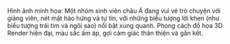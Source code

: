 Hình ảnh minh họa: Một nhóm sinh viên châu Á đang vui vẻ trò chuyện với giảng viên, nét mặt hào hứng và tự tin, với những biểu tượng lời khen (như biểu tượng trái tim và ngôi sao) nổi bật xung quanh. Phong cách đồ họa 3D Render hiện đại, màu sắc ấm áp, gợi cảm giác thân thiện và gắn kết.